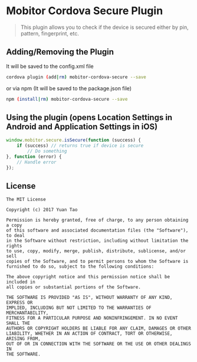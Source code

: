 # Mobitor Cordova Secure Plugin

> This plugin allows you to check if the device is secured either by pin, pattern, fingerprint, etc.

## Adding/Removing the Plugin
It will be saved to the config.xml file

```bash
cordova plugin (add|rm) mobitor-cordova-secure --save
```

or via npm (It will be saved to the package.json file)

```bash
npm (install|rm) mobitor-cordova-secure --save
```

## Using the plugin (opens Location Settings in Android and Application Settings in iOS)

```js
window.mobitor.secure.isSecure(function (success) {
    if (success) // returns true if device is secure
        // Do something
}, function (error) {
    // Handle error
});
```


## License
```
The MIT License

Copyright (c) 2017 Yuan Tao

Permission is hereby granted, free of charge, to any person obtaining a copy
of this software and associated documentation files (the "Software"), to deal
in the Software without restriction, including without limitation the rights
to use, copy, modify, merge, publish, distribute, sublicense, and/or sell
copies of the Software, and to permit persons to whom the Software is
furnished to do so, subject to the following conditions:

The above copyright notice and this permission notice shall be included in
all copies or substantial portions of the Software.

THE SOFTWARE IS PROVIDED "AS IS", WITHOUT WARRANTY OF ANY KIND, EXPRESS OR
IMPLIED, INCLUDING BUT NOT LIMITED TO THE WARRANTIES OF MERCHANTABILITY,
FITNESS FOR A PARTICULAR PURPOSE AND NONINFRINGEMENT. IN NO EVENT SHALL THE
AUTHORS OR COPYRIGHT HOLDERS BE LIABLE FOR ANY CLAIM, DAMAGES OR OTHER
LIABILITY, WHETHER IN AN ACTION OF CONTRACT, TORT OR OTHERWISE, ARISING FROM,
OUT OF OR IN CONNECTION WITH THE SOFTWARE OR THE USE OR OTHER DEALINGS IN
THE SOFTWARE.
```
